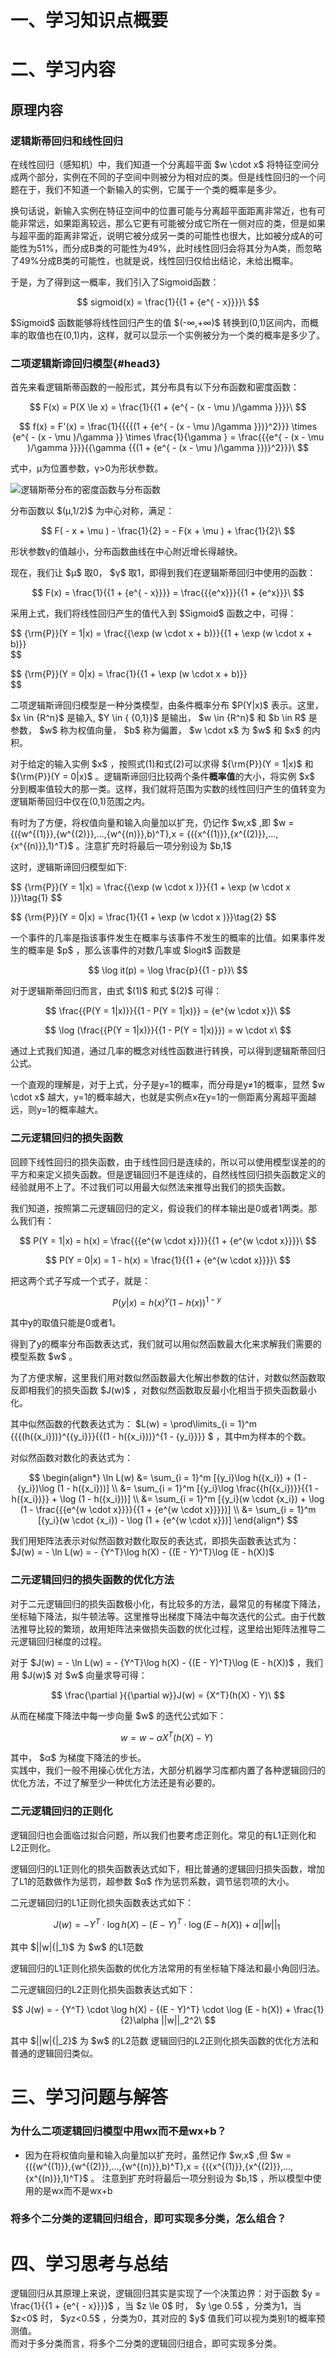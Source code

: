 # 一、学习知识点概要


# 二、学习内容
## 原理内容
### 逻辑斯蒂回归和线性回归
在线性回归（感知机）中，我们知道一个分离超平面 $w \cdot x\$ 将特征空间分成两个部分，实例在不同的子空间中则被分为相对应的类。但是线性回归的一个问题在于，我们不知道一个新输入的实例，它属于一个类的概率是多少。  
  
换句话说，新输入实例在特征空间中的位置可能与分离超平面距离非常近，也有可能非常远，如果距离较远，那么它更有可能被分成它所在一侧对应的类，但是如果与超平面的距离非常近，说明它被分成另一类的可能性也很大，比如被分成A的可能性为51%，而分成B类的可能性为49%，此时线性回归会将其分为A类，而忽略了49%分成B类的可能性，也就是说，线性回归仅给出结论，未给出概率。

于是，为了得到这一概率，我们引入了Sigmoid函数：

$$
sigmoid(x) = \frac{1}{{1 + {e^{ - x}}}}\
$$

 $Sigmoid\$ 函数能够将线性回归产生的值 $(-∞,+∞)\$ 转换到(0,1)区间内，而概率的取值也在(0,1)内，这样，就可以显示一个实例被分为一个类的概率是多少了。
### 二项逻辑斯谛回归模型{#head3}
首先来看逻辑斯蒂函数的一般形式，其分布具有以下分布函数和密度函数：

$$
F(x) = P(X \le x) = \frac{1}{{1 + {e^{ - (x - \mu )/\gamma }}}}\
$$

$$
f(x) = F'(x) = \frac{1}{{{{(1 + {e^{ - (x - \mu )/\gamma }})}^2}}} \times {e^{ - (x - \mu )/\gamma }} \times \frac{1}{\gamma } = \frac{{{e^{ - (x - \mu )/\gamma }}}}{{\gamma {{(1 + {e^{ - (x - \mu )/\gamma }})}^2}}}\
$$

式中，μ为位置参数，γ>0为形状参数。

![逻辑斯蒂分布的密度函数与分布函数](https://github.com/bury11/bury/blob/main/%E7%AC%AC%E4%B8%80%E5%A4%A9(20231121)%EF%BC%9A%E5%9F%BA%E4%BA%8E%E9%80%BB%E8%BE%91%E5%9B%9E%E5%BD%92%E7%9A%84%E5%88%86%E7%B1%BB%E9%A2%84%E6%B5%8B/%E6%96%B0%E5%BB%BA%E6%96%87%E4%BB%B6%E5%A4%B9/%E9%80%BB%E8%BE%91%E6%96%AF%E8%92%82%E5%88%86%E5%B8%83%E7%9A%84%E5%AF%86%E5%BA%A6%E5%87%BD%E6%95%B0%E4%B8%8E%E5%88%86%E5%B8%83%E5%87%BD%E6%95%B0.png?raw=true)

分布函数以 $(μ,1/2)\$ 为中心对称，满足：

$$
F( - x + \mu ) - \frac{1}{2} =  - F(x + \mu ) + \frac{1}{2}\
$$

形状参数γ的值越小，分布函数曲线在中心附近增长得越快。

现在，我们让 $μ\$ 取0， $γ\$ 取1，即得到我们在逻辑斯蒂回归中使用的函数：

$$
F(x) = \frac{1}{{1 + {e^{ - x}}}} = \frac{{{e^x}}}{{1 + {e^x}}}\
$$

采用上式，我们将线性回归产生的值代入到 $Sigmoid\$ 函数之中，可得：

$$
\{\rm{P}}(Y = 1|x) = \frac{{\exp (w \cdot x + b)}}{{1 + \exp (w \cdot x + b)}}\
$$

$$
\{\rm{P}}(Y = 0|x) = \frac{1}{{1 + \exp (w \cdot x + b)}}\
$$


二项逻辑斯谛回归模型是一种分类模型，由条件概率分布 $P(Y|x)\$ 表示。这里， $x \in {R^n}\$ 是输入, $Y \in \{ {0,1}\}\$ 是输出， $w \in {R^n}\$ 和 $b \in R\$ 是参数， $w\$ 称为权值向量， $b\$ 称为偏置， $w \cdot x\$ 为 $w\$ 和 $x\$ 的内积。 

对于给定的输入实例 $x\$ ，按照式(1)和式(2)可以求得 $\{\rm{P}}(Y = 1|x)\$ 和 $\{\rm{P}}(Y = 0|x)\$ 。逻辑斯谛回归比较两个条件**概率值**的大小，将实例 $x\$ 分到概率值较大的那一类。这样，我们就将范围为实数的线性回归产生的值转变为逻辑斯蒂回归中仅在(0,1)范围之内。

有时为了方便，将权值向量和输入向量加以扩充，仍记作 $w,x\$ ,即 $w = {({w^{(1)}},{w^{(2)}},...,{w^{(n)}},b)^T},x = {({x^{(1)}},{x^{(2)}},...,{x^{(n)}},1)^T}\$ 。注意扩充时将最后一项分别设为 $b,1\$ 

这时，逻辑斯谛回归模型如下:

$$
\{\rm{P}}(Y = 1|x) = \frac{{\exp (w \cdot x )}}{{1 + \exp (w \cdot x )}}\tag{1}
$$

$$
\{\rm{P}}(Y = 0|x) = \frac{1}{{1 + \exp (w \cdot x )}}\tag{2}
$$

一个事件的几率是指该事件发生在概率与该事件不发生的概率的比值。如果事件发生的概率是 $p\$ ，那么该事件的对数几率或 $logit\$ 函数是

$$
\log it(p) = \log \frac{p}{{1 - p}}\
$$

对于逻辑斯蒂回归而言，由式 $(1)\$ 和式 $(2)\$ 可得：

$$
\frac{{P(Y = 1|x)}}{{1 - P(Y = 1|x)}} = {e^{w \cdot x}}\
$$

$$
\log (\frac{{P(Y = 1|x)}}{{1 - P(Y = 1|x)}}) = w \cdot x\
$$

通过上式我们知道，通过几率的概念对线性函数进行转换，可以得到逻辑斯蒂回归公式。

一个直观的理解是，对于上式，分子是y=1的概率，而分母是y≠1的概率，显然 $w \cdot x\$ 越大，y=1的概率越大，也就是实例点x在y=1的一侧距离分离超平面越远，则y=1的概率越大。

### 二元逻辑回归的损失函数
回顾下线性回归的损失函数，由于线性回归是连续的，所以可以使用模型误差的的平方和来定义损失函数。但是逻辑回归不是连续的，自然线性回归损失函数定义的经验就用不上了。不过我们可以用最大似然法来推导出我们的损失函数。

我们知道，按照第二元逻辑回归的定义，假设我们的样本输出是0或者1两类。那么我们有：

$$
P(Y = 1|x) = h(x) = \frac{{{e^{w \cdot x}}}}{{1 + {e^{w \cdot x}}}}\
$$

$$
P(Y = 0|x) = 1 - h(x) = \frac{1}{{1 + {e^{w \cdot x}}}}\
$$

把这两个式子写成一个式子，就是：

$$
P(y|x) = h{(x)^y}{(1 - h(x))^{1 - y}}\
$$

其中y的取值只能是0或者1。

得到了y的概率分布函数表达式，我们就可以用似然函数最大化来求解我们需要的模型系数 $w\$ 。

为了方便求解，这里我们用对数似然函数最大化解出参数的估计，对数似然函数取反即相我们的损失函数 $J(w)\$ ，对数似然函数取反最小化相当于损失函数最小化。

其中似然函数的代数表达式为： $L(w) = \prod\limits_{i = 1}^m {{{(h({x_i}))}^{{y_i}}}{{(1 - h({x_i}))}^{1 - {y_i}}}} \$ 
，其中m为样本的个数。

对似然函数对数化的表达式为：

$$
\begin{align*}
\ln L(w) &= \sum_{i = 1}^m [{y_i}\log h({x_i}) + (1 - {y_i})\log (1 - h({x_i}))] \\
         &= \sum_{i = 1}^m [{y_i}\log \frac{{h({x_i})}}{{1 - h({x_i})}} + \log (1 - h({x_i}))] \\
         &= \sum_{i = 1}^m [{y_i}(w \cdot {x_i}) + \log (1 - \frac{{{e^{w \cdot x}}}}{{1 + {e^{w \cdot x}}}})] \\
         &= \sum_{i = 1}^m [{y_i}(w \cdot {x_i}) - \log (1 + {e^{w \cdot x}})] 
\end{align*}
$$

我们用矩阵法表示对似然函数对数化取反的表达式，即损失函数表达式为： $J(w) =  - \ln L(w) =  - {Y^T}\log h(X) - {(E - Y)^T}\log (E - h(X))\$ 

### 二元逻辑回归的损失函数的优化方法

对于二元逻辑回归的损失函数极小化，有比较多的方法，最常见的有梯度下降法，坐标轴下降法，拟牛顿法等。这里推导出梯度下降法中每次迭代的公式。由于代数法推导比较的繁琐，故用矩阵法来做损失函数的优化过程，这里给出矩阵法推导二元逻辑回归梯度的过程。

对于 $J(w) =  - \ln L(w) =  - {Y^T}\log h(X) - {(E - Y)^T}\log (E - h(X))\$ ，我们用 $J(w)\$ 对 $w\$ 向量求导可得：

$$
\frac{\partial }{{\partial w}}J(w) = {X^T}(h(X) - Y)\
$$

从而在梯度下降法中每一步向量 $w\$ 的迭代公式如下：

$$
w = w - \alpha {X^T}(h(X) - Y)\
$$

其中， $α\$ 为梯度下降法的步长。  
实践中，我们一般不用操心优化方法，大部分机器学习库都内置了各种逻辑回归的优化方法，不过了解至少一种优化方法还是有必要的。

### 二元逻辑回归的正则化

逻辑回归也会面临过拟合问题，所以我们也要考虑正则化。常见的有L1正则化和L2正则化。

逻辑回归的L1正则化的损失函数表达式如下，相比普通的逻辑回归损失函数，增加了L1的范数做作为惩罚，超参数 $α\$ 作为惩罚系数，调节惩罚项的大小。

二元逻辑回归的L1正则化损失函数表达式如下：

$$
J(w) =  - {Y^T} \cdot \log h(X) - {(E - Y)^T} \cdot \log (E - h(X)) + \alpha ||w|{|_1}\
$$

其中 $||w|{|_1}\$ 为 $w\$ 的L1范数

逻辑回归的L1正则化损失函数的优化方法常用的有坐标轴下降法和最小角回归法。

二元逻辑回归的L2正则化损失函数表达式如下：

$$
J(w) =  - {Y^T} \cdot \log h(X) - {(E - Y)^T} \cdot \log (E - h(X)) + \frac{1}{2}\alpha ||w||_2^2\
$$

其中 $||w|{|_2}\$ 为 $w\$ 的L2范数
逻辑回归的L2正则化损失函数的优化方法和普通的逻辑回归类似。
# 三、学习问题与解答

### 为什么二项逻辑回归模型中用wx而不是wx+b？
* 因为在将权值向量和输入向量加以扩充时，虽然记作 $w,x\$ ,但 $w = {({w^{(1)}},{w^{(2)}},...,{w^{(n)}},b)^T},x = {({x^{(1)}},{x^{(2)}},...,{x^{(n)}},1)^T}\$ 。
注意到扩充时将最后一项分别设为 $b,1\$ ，所以模型中使用的是wx而不是wx+b
### 将多个二分类的逻辑回归组合，即可实现多分类，怎么组合？

# 四、学习思考与总结


逻辑回归从其原理上来说，逻辑回归其实是实现了一个决策边界：对于函数 $y = \frac{1}{{1 + {e^{ - x}}}}\$ ，当 $z \le 0\$ 时， $y \ge 0.5\$ ，分类为1，当 $z<0\$ 时， $yz<0.5\$ ，分类为0，其对应的 $y\$ 值我们可以视为类别1的概率预测值。  
而对于多分类而言，将多个二分类的逻辑回归组合，即可实现多分类。
